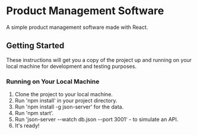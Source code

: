 ﻿# Product Management Software
A simple product management software made with React.

## Getting Started
These instructions will get you a copy of the project up and running on your local machine for development and testing purposes.

### Running on Your Local Machine
1. Clone the project to your local machine.
2. Run 'npm install' in your project directory.
3. Run 'npm install -g json-server' for the data.
4. Run 'npm start'.
5. Run 'json-server --watch db.json --port 3001' - to simulate an API.
6. It's ready!